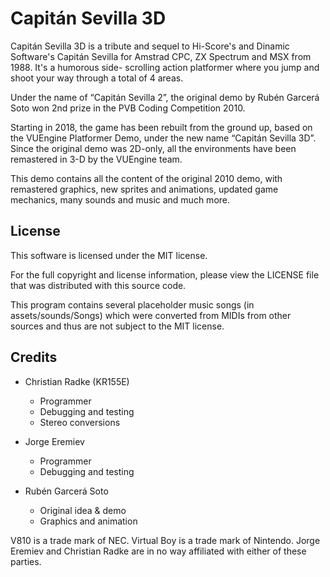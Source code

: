 Capitán Sevilla 3D
==================

Capitán Sevilla 3D is a tribute and sequel to Hi-Score's and Dinamic Software's 
Capitán Sevilla for Amstrad CPC, ZX Spectrum and MSX from 1988. It's a humorous side-
scrolling action platformer where you jump and shoot your way through a total of 4 areas.

Under the name of “Capitán Sevilla 2”, the original demo by Rubén Garcerá Soto won 
2nd prize in the PVB Coding Competition 2010. 

Starting in 2018, the game has been rebuilt from the ground up, based on the VUEngine 
Platformer Demo, under the new name “Capitán Sevilla 3D”. Since the original demo was 
2D-only, all the environments have been remastered in 3-D by the VUEngine team. 

This demo contains all the content of the original 2010 demo, with remastered graphics, new 
sprites and animations, updated game mechanics, many sounds and music and much more.


License
-------

This software is licensed under the MIT license. 

For the full copyright and license information, please view the LICENSE file
that was distributed with this source code.

This program contains several placeholder music songs (in assets/sounds/Songs) which were
converted from MIDIs from other sources and thus are not subject to the MIT license.


Credits
-------

  - Christian Radke (KR155E)
    - Programmer
    - Debugging and testing
    - Stereo conversions

  - Jorge Eremiev
    - Programmer
    - Debugging and testing

  - Rubén Garcerá Soto
    - Original idea & demo
    - Graphics and animation


V810 is a trade mark of NEC. Virtual Boy is a trade mark of Nintendo.
Jorge Eremiev and Christian Radke are in no way affiliated with either of these parties.
